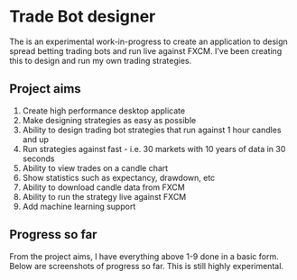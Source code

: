 # Trade Bot designer

The is an experimental work-in-progress to create an application to design spread betting trading bots and run live against FXCM.
I've been creating this to design and run my own trading strategies.

## Project aims
1. Create high performance desktop applicate
2. Make designing strategies as easy as possible
3. Ability to design trading bot strategies that run against 1 hour candles and up
4. Run strategies against fast - i.e. 30 markets with 10 years of data in 30 seconds
5. Ability to view trades on a candle chart
6. Show statistics such as expectancy, drawdown, etc
7. Ability to download candle data from FXCM
8. Ability to run the strategy live against FXCM
9. Add machine learning support

## Progress so far
From the project aims, I have everything above 1-9 done in a basic form. Below are screenshots of progress so far. This is still highly experimental.

